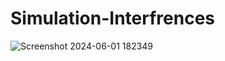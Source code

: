 # Simulation-Interfrences
![Screenshot 2024-06-01 182349](https://github.com/Marouane-EN/Simulation-des-ph-nom-nes-d-interf-rences/assets/173193132/1cd1021c-0d0c-44d1-9a74-c7d568b6e0aa)
